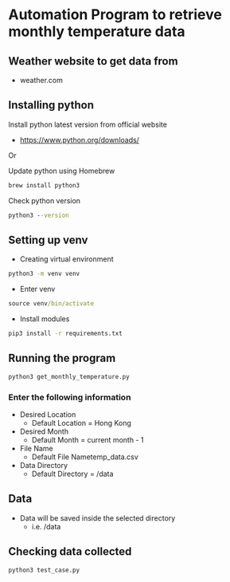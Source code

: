 # Automation Program to retrieve monthly temperature data

## Weather website to get data from

- weather.com

## Installing python

Install python latest version from official website

- <https://www.python.org/downloads/>

Or

Update python using Homebrew

```cmd
brew install python3
```

Check python version

```cmd
python3 --version
```

## Setting up venv

- Creating virtual environment

```cmd
python3 -m venv venv
```

- Enter venv

```cmd
source venv/bin/activate
```

- Install modules

```cmd
pip3 install -r requirements.txt
```

## Running the program

```cmd
python3 get_monthly_temperature.py
```

### Enter the following information

- Desired Location
  - Default Location = Hong Kong
- Desired Month
  - Default Month = current month - 1
- File Name
  - Default File Nametemp_data.csv
- Data Directory
  - Default Directory = /data

## Data

- Data will be saved inside the selected directory
  - i.e. /data

## Checking data collected

```cmd
python3 test_case.py
```
